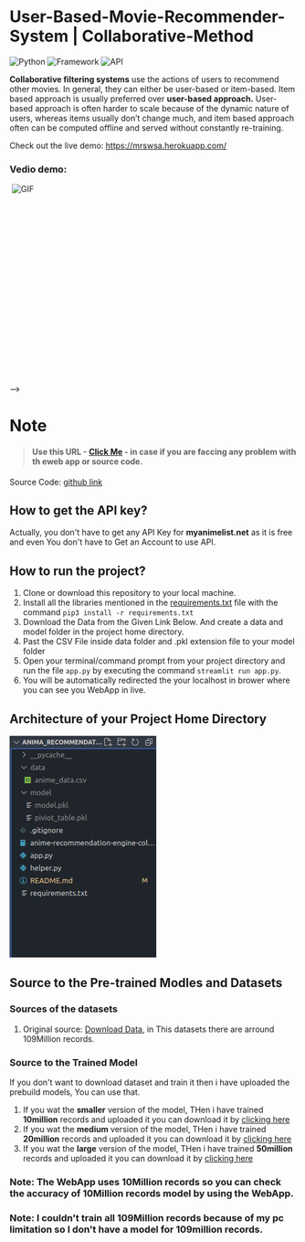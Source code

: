 # User-Based-Movie-Recommender-System | Collaborative-Method

![Python](https://img.shields.io/badge/Python-3.8-blueviolet)
![Framework](https://img.shields.io/badge/Framework-sreamlit-red)
![API](https://img.shields.io/badge/API-myanimelist-fcba03)


**Collaborative filtering systems** use the actions of users to recommend other movies. In general, they can either be user-based or item-based. Item based approach is usually preferred over **user-based approach.** User-based approach is often harder to scale because of the dynamic nature of users, whereas items usually don’t change much, and item based approach often can be computed offline and served without constantly re-training.


Check out the live demo: https://mrswsa.herokuapp.com/

### Vedio demo:
<p><img align="right" alt="GIF" src="https://github.com/everydaycodings/Anima-Recommendation-System-WebApp/blob/master/images/2.gif" width="500" height="350" /></p>-->

# Note

> #### Use this URL - [Click Me](https://github.com/everydaycodings/Anima-Recommendation-System-WebApp#source-to-the-pre-trained-modles-and-datasets) - in case if you are faccing any problem with th eweb app or source code.



Source Code: [github link](https://github.com/everydaycodings/Anima-Recommendation-System-WebApp)


## How to get the API key?

Actually, you don't have to get any API Key for **myanimelist.net** as it is free and even You don't have to Get an Account to use API.

## How to run the project?

1. Clone or download this repository to your local machine.
2. Install all the libraries mentioned in the [requirements.txt](https://github.com/everydaycodings/Anima-Recommendation-System-WebApp/blob/master/requirements.txt) file with the command `pip3 install -r requirements.txt`
3. Download the Data from the Given Link Below. And create a data and model folder in the project home directory.
4. Past the CSV File inside data folder and .pkl extension file to your model folder
4. Open your terminal/command prompt from your project directory and run the file `app.py` by executing the command `streamlit run app.py`.
5. You will be automatically redirected the your localhost in brower where you can see you WebApp in live.

## Architecture of your Project Home Directory

![IMG-20210306-WA0012](https://raw.githubusercontent.com/everydaycodings/Anima-Recommendation-System-WebApp/master/images/1.png)


## Source to the Pre-trained Modles and Datasets
### Sources of the datasets 
1) Original source: [Download Data](https://www.kaggle.com/hernan4444/anime-recommendation-database-2020), in This datasets there are arround 109Million records.

### Source to the Trained Model
If you don't want to download dataset and train it then i have uploaded the prebuild models, You can use that.
1) If you wat the **smaller** version of the model, THen i have trained **10million** records and uploaded it you can download it by [clicking here](https://mega.nz/file/FKoRVI6K#hbHMdIPV8keuAmb0Nhhu9tCjkgn7Q2U2zydAFD2dloY)
2) If you wat the **medium** version of the model, THen i have trained **20million** records and uploaded it you can download it by [clicking here](https://mega.nz/file/ZSwzQKLR#Aj4wP6nKXUzfeudeXfUkw3vi3thgbS9W1GbI682epNM)
3) If you wat the **large** version of the model, THen i have trained **50million** records and uploaded it you can download it by [clicking here](https://mega.nz/file/tagAgSaT#1vQ88TQDJfcIL6iZ6pwVUG3IYVMdOYQWRzSgO3utEF4)

### Note: The WebApp uses 10Million records so you can check the accuracy of 10Million records model by using the WebApp.
### Note: I couldn't train all 109Million records because of my pc limitation so I don't have a model for 109million records.

